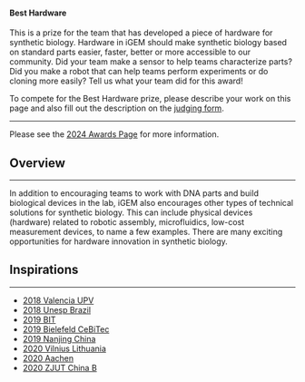 #### Best Hardware

This is a prize for the team that has developed a piece of hardware for
synthetic biology. Hardware in iGEM should make synthetic biology based on
standard parts easier, faster, better or more accessible to our community. Did
your team make a sensor to help teams characterize parts? Did you make a robot
that can help teams perform experiments or do cloning more easily? Tell us what
your team did for this award!

To compete for the Best Hardware prize, please describe your work on this page
and also fill out the description on the
[judging form](https://competition.igem.org/deliverables/judging-form).

---

Please see the [2024 Awards Page](https://competition.igem.org/judging/awards)
for more information.

## Overview

---

In addition to encouraging teams to work with DNA parts and build biological
devices in the lab, iGEM also encourages other types of technical solutions for
synthetic biology. This can include physical devices (hardware) related to
robotic assembly, microfluidics, low-cost measurement devices, to name a few
examples. There are many exciting opportunities for hardware innovation in
synthetic biology.

## Inspirations

---

-   [2018 Valencia UPV](http://2018.igem.org/Team:Valencia_UPV/Hardware)
-   [2018 Unesp Brazil](http://2018.igem.org/Team:Unesp_Brazil/Hardware)
-   [2019 BIT](https://2019.igem.org/Team:BIT/Hardware)
-   [2019 Bielefeld CeBiTec](https://2019.igem.org/Team:Bielefeld-CeBiTec/Hardware)
-   [2019 Nanjing China](https://2019.igem.org/Team:Nanjing-China/Hardware)
-   [2020 Vilnius Lithuania](https://2020.igem.org/Team:Vilnius-Lithuania/Hardware)
-   [2020 Aachen](https://2020.igem.org/Team:Aachen/Hardware)
-   [2020 ZJUT China B](https://2020.igem.org/Team:ZJUT_China_B/Hardware)
